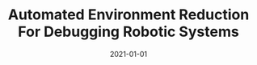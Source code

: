 ---
title: "Automated Environment Reduction For Debugging Robotic Systems"
date: 2021-01-01
venue: "IEEE International Conference on Robotics and Automation, ICRA 2021, Xi'an, China, May 30 - June 5, 2021"
paperurl: https://doi.org/10.1109/ICRA48506.2021.9561997
authors: "Meriel von Stein and Sebastian G Elbaum"
---